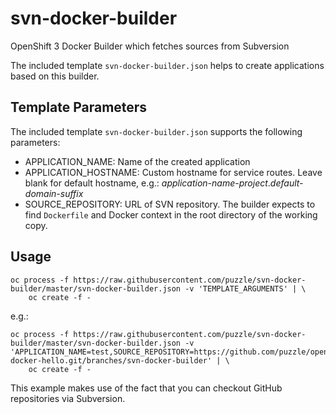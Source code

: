 # svn-docker-builder
OpenShift 3 Docker Builder which fetches sources from Subversion

The included template `svn-docker-builder.json` helps to create applications based on this builder.

## Template Parameters
The included template `svn-docker-builder.json` supports the following parameters:

  * APPLICATION_NAME: Name of the created application
  * APPLICATION_HOSTNAME: Custom hostname for service routes. Leave blank for default hostname, e.g.: _application-name_-_project_._default-domain-suffix_
  * SOURCE_REPOSITORY: URL of SVN repository. The builder expects to find `Dockerfile` and Docker context in the root directory of the working copy.
  
## Usage
    oc process -f https://raw.githubusercontent.com/puzzle/svn-docker-builder/master/svn-docker-builder.json -v 'TEMPLATE_ARGUMENTS' | \
        oc create -f -

e.g.:

    oc process -f https://raw.githubusercontent.com/puzzle/svn-docker-builder/master/svn-docker-builder.json -v 'APPLICATION_NAME=test,SOURCE_REPOSITORY=https://github.com/puzzle/openshift3-docker-hello.git/branches/svn-docker-builder' | \
        oc create -f -

This example makes use of the fact that you can checkout GitHub repositories via Subversion.
